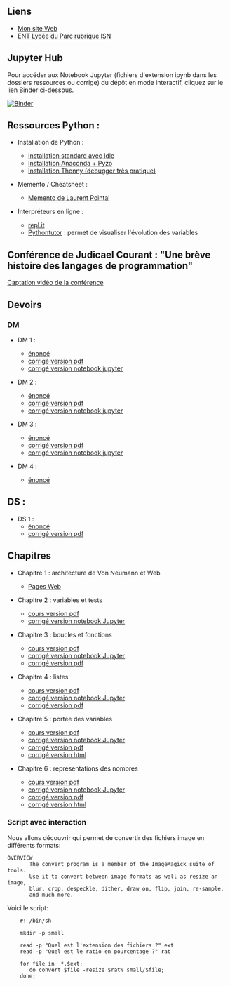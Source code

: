 ## Liens 

* [Mon site Web](http://www.frederic-junier.org/)
* [ENT Lycée du Parc rubrique ISN](https://le-parc.ent.auvergnerhonealpes.fr/classes/isn/)

## Jupyter Hub

Pour accéder aux Notebook Jupyter (fichiers d'extension ipynb dans les dossiers ressources ou corrige) du dépôt en mode interactif, cliquez sur le lien Binder ci-dessous.

[![Binder](https://mybinder.org/badge_logo.svg)](https://mybinder.org/v2/gh/frederic-junier/ISN/master)

## Ressources Python :

* Installation de Python :
  - [Installation standard avec Idle](https://www.python.org/downloads/)
  - [Installation Anaconda + Pyzo](https://pyzo.org/start.html)
  - [Installation Thonny (debugger très pratique)](https://thonny.org/)

* Memento / Cheatsheet :
  - [Memento de Laurent Pointal](https://perso.limsi.fr/pointal/_media/python:cours:mementopython3.pdf)
  
* Interpréteurs en ligne :
  - [repl.it](https://repl.it/languages/python3)
  - [Pythontutor](http://pythontutor.com/)  : permet de visualiser l'évolution des variables
  

## Conférence de Judicael Courant : "Une brève histoire des langages de programmation"

[Captation vidéo de la conférence](https://tube.ac-lyon.fr/videos/watch/2f7065e3-13c7-432c-80cc-94e769d38272)


## Devoirs 

### DM 

* DM 1 :
  - [énoncé](Devoirs/DM/DM1/ISN-DM1-2020V1.pdf)
  - [corrigé version pdf](Devoirs/DM/DM1/corrige/ISN_DM1_2020_Corrige.pdf)
  - [corrigé version notebook jupyter](https://mybinder.org/v2/gh/frederic-junier/ISN/master?filepath=Devoirs/DM/DM1/ressources/ISN_DM1_2020_Corrige.ipynb)
  
* DM 2 :
  - [énoncé](Devoirs/DM/DM2/ISN-DM2-2020V1.pdf)
  - [corrigé version pdf](Devoirs/DM/DM2/corrige/Corrige_DM2_ISN.pdf)
  - [corrigé version notebook jupyter](https://mybinder.org/v2/gh/frederic-junier/ISN/master?filepath=Devoirs/DM/DM2/corrige/Corrige_DM2_ISN.ipynb)
  
* DM 3 :
  - [énoncé](Devoirs/DM/APB/ISN-DM3-2020V1.pdf)
  - [corrigé version pdf](Devoirs/DM/APB/corrige/DM1_ISN_APB.pdf)
  - [corrigé version notebook jupyter](https://mybinder.org/v2/gh/frederic-junier/ISN/master?filepath=Devoirs/DM/APB/corrige/DM1_ISN_APB.ipynb)
  
  
* DM 4 :
  - [énoncé](Devoirs/DM/2048/DM-2048V1.pdf)

  
## DS  :

* DS 1 :
  - [énoncé](Devoirs/DS/ISN-DS1-2019V1.pdf)
  - [corrigé version pdf](Devoirs/DS/ISN-CorrigeDS1-2019V1.pdf)

## Chapitres 

* Chapitre 1 : architecture de Von Neumann et Web
  - [Pages Web](http://www.frederic-junier.org/ISN/Architecture-HTML-CSS-Internet-2019/pages/ISN_Introduction_Chapitre1.html)
  
* Chapitre 2 : variables et tests
  - [cours version pdf](VariablesTests/Chapite2-VariablesTests-2019V1.pdf)
  - [corrigé version notebook Jupyter](https://mybinder.org/v2/gh/frederic-junier/ISN/master?filepath=VariablesTests/corrige/ISN_Chap1_Variables_Tests_Corrige.ipynb)
  
  
* Chapitre 3 : boucles et fonctions
  - [cours version pdf](BouclesFonctions/Chapite3-Boucles-Fonctions-2019V1.pdf)
  - [corrigé version notebook Jupyter](https://mybinder.org/v2/gh/frederic-junier/ISN/master?filepath=BouclesFonctions/ressources/Boucles_Fonctions_2019_2020.ipynb)
  - [corrigé version pdf](BouclesFonctions/ressources/Boucles_Fonctions_2019_2020.pdf)
 
* Chapitre 4 : listes 
  - [cours version pdf](Listes/Chapite3-Listes-2019V1.pdf)
  - [corrigé version notebook Jupyter](https://mybinder.org/v2/gh/frederic-junier/ISN/master?filepath=Listes/Corrige/Cours3_Listes.ipynb)
  - [corrigé version pdf](Listes/Corrige/Cours3_Listes.pdf)
  
  
* Chapitre 5 : portée des variables 
  - [cours version pdf](PorteeVariable/Chapite5-Portee-Variable-2019V1.pdf)
  - [corrigé version notebook Jupyter](https://mybinder.org/v2/gh/frederic-junier/ISN/master?filepath=PorteeVariable/ressources/Porteee_variable.ipynb)
  - [corrigé version pdf](PorteeVariable/ressources/Porteee_variable.pdf)
  - [corrigé version html](PorteeVariable/ressources/Porteee_variable.html)
  

* Chapitre 6 : représentations des nombres
  - [cours version pdf](ReprésentationNombres/Chapite6-ReprésentationNombres-2019V1.pdf)
  - [corrigé version notebook Jupyter](https://mybinder.org/v2/gh/frederic-junier/ISN/master?filepath=ReprésentationNombres/ressources/CoursReprésentationNombres2019-2020.ipynb)
  - [corrigé version pdf](ReprésentationNombres/ressources/CoursReprésentationNombres2019-2020.pdf)
  - [corrigé version html](ReprésentationNombres/ressources/CoursReprésentationNombres2019-2020.html)

### Script avec interaction

Nous allons découvrir qui permet de convertir des fichiers image en
différents formats:

    OVERVIEW
           The convert program is a member of the ImageMagick suite of tools.
           Use it to convert between image formats as well as resize an image,
           blur, crop, despeckle, dither, draw on, flip, join, re-sample,
           and much more.

Voici le script:


```shell
    #! /bin/sh

    mkdir -p small

    read -p "Quel est l'extension des fichiers ?" ext
    read -p "Quel est le ratio en pourcentage ?" rat

    for file in  *.$ext;
       do convert $file -resize $rat% small/$file;
    done;
```
